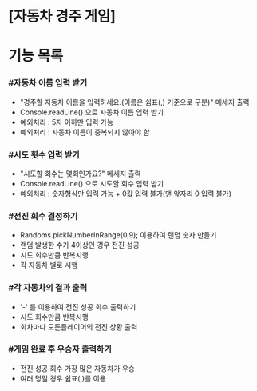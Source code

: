 # [자동차 경주 게임]
# 기능 목록



### #자동차 이름 입력 받기
- "경주할 자동차 이름을 입력하세요.(이름은 쉼표(,) 기준으로 구분)" 메세지 출력
- Console.readLine() 으로 자동차 이름 입력 받기
- 예외처리 : 5자 이하만 입력 가능
- 예외처리 : 자동차 이름이 중복되지 않아야 함

### #시도 횟수 입력 받기
-  "시도할 회수는 몇회인가요?" 메세지 출력
- Console.readLine() 으로 시도할 회수 입력 받기
- 예외처리 : 숫자형식만 입력 가능 + 0값 입력 불가(맨 앞자리 0 입력 불가)

### #전진 회수 결정하기
- Randoms.pickNumberInRange(0,9); 이용하여 랜덤 숫자 만들기
- 랜덤 발생한 수가 4이상인 경우 전진 성공
- 시도 회수만큼 반복시행
- 각 자동차 별로 시행

### #각 자동차의 결과 출력
- '-' 를 이용하여 전진 성공 회수 출력하기
- 시도 회수만큼 반복시행
- 회차마다 모든플레이어의 전진 상황 출력 

### #게임 완료 후 우승자 출력하기
- 전진 성공 회수 가장 많은 자동차가 우승
- 여러 명일 경우 쉼표(,)를 이용


